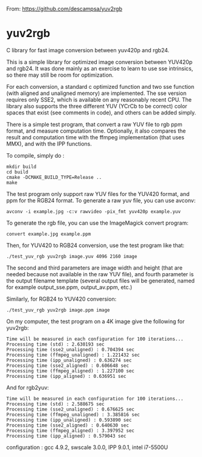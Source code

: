 From: https://github.com/descampsa/yuv2rgb

# yuv2rgb

C library for fast image conversion between yuv420p and rgb24.

This is a simple library for optimized image conversion between YUV420p and rgb24.
It was done mainly as an exercise to learn to use sse intrinsics, so there may still be room for optimization.

For each conversion, a standard c optimized function and two sse function (with aligned and unaligned memory) are implemented.
The sse version requires only SSE2, which is available on any reasonably recent CPU.
The library also supports the three different YUV (YCrCb to be correct) color spaces that exist (see comments in code), and others can be added simply.

There is a simple test program, that convert a raw YUV file to rgb ppm format, and measure computation time.
Optionally, it also compares the result and computation time with the ffmpeg implementation (that uses MMX), and with the IPP functions.

To compile, simply do :

    mkdir build
    cd build
    cmake -DCMAKE_BUILD_TYPE=Release ..
    make

The test program only support raw YUV files for the YUV420 format, and ppm for the RGB24 format.
To generate a raw yuv file, you can use avconv:

    avconv -i example.jpg -c:v rawvideo -pix_fmt yuv420p example.yuv

To generate the rgb file, you can use the ImageMagick convert program:

    convert example.jpg example.ppm

Then, for YUV420 to RGB24 conversion, use the test program like that:

    ./test_yuv_rgb yuv2rgb image.yuv 4096 2160 image

The second and third parameters are image width and height (that are needed because not available in the raw YUV file), and fourth parameter is the output filename template (several output files will be generated, named for example output_sse.ppm, output_av.ppm, etc.)

Similarly, for RGB24 to YUV420 conversion:

    ./test_yuv_rgb yuv2rgb image.ppm image

On my computer, the test program on a 4K image give the following for yuv2rgb:

    Time will be measured in each configuration for 100 iterations...
    Processing time (std) : 2.630193 sec
    Processing time (sse2_unaligned) : 0.704394 sec
    Processing time (ffmpeg_unaligned) : 1.221432 sec
    Processing time (ipp_unaligned) : 0.636274 sec
    Processing time (sse2_aligned) : 0.606648 sec
    Processing time (ffmpeg_aligned) : 1.227100 sec
    Processing time (ipp_aligned) : 0.636951 sec

And for rgb2yuv:

    Time will be measured in each configuration for 100 iterations...
    Processing time (std) : 2.588675 sec
    Processing time (sse2_unaligned) : 0.676625 sec
    Processing time (ffmpeg_unaligned) : 3.385816 sec
    Processing time (ipp_unaligned) : 0.593890 sec
    Processing time (sse2_aligned) : 0.640630 sec
    Processing time (ffmpeg_aligned) : 3.397952 sec
    Processing time (ipp_aligned) : 0.579043 sec

configuration : gcc 4.9.2, swscale 3.0.0, IPP 9.0.1, intel i7-5500U
